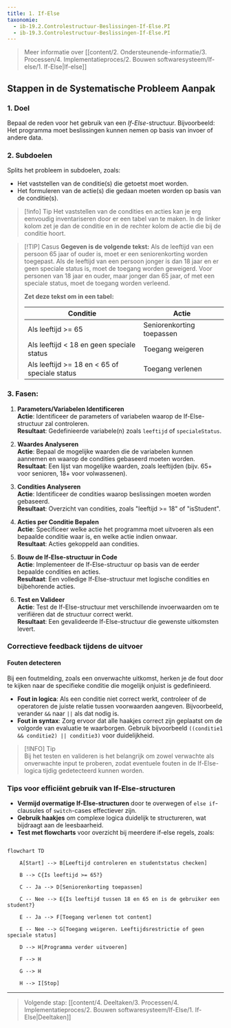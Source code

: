 ```yaml
---
title: 1. If-Else
taxonomie:
  - ib-19.2.Controlestructuur-Beslissingen-If-Else.PI
  - ib-19.3.Controlestructuur-Beslissingen-If-Else.PI
---
```


> Meer informatie over [[content/2. Ondersteunende-informatie/3. Processen/4. Implementatieproces/2. Bouwen softwaresysteem/If-else/1. If-Else|If-else]]

## Stappen in de Systematische Probleem Aanpak
### 1. Doel
Bepaal de reden voor het gebruik van een *If-Else*-structuur. Bijvoorbeeld: Het programma moet beslissingen kunnen nemen op basis van invoer of andere data.

### 2. Subdoelen
Splits het probleem in subdoelen, zoals:
  - Het vaststellen van de conditie(s) die getoetst moet worden.
  - Het formuleren van de actie(s) die gedaan moeten worden op basis van de conditie(s).

> [!info] Tip 
> Het vaststellen van de condities en acties kan je erg eenvoudig inventariseren door er een tabel van te maken. In de linker kolom zet je dan de conditie en in de rechter kolom de actie die bij de conditie hoort. 

>[!TIP] Casus
> **Gegeven is de volgende tekst:**
> Als de leeftijd van een persoon 65 jaar of ouder is, moet er een seniorenkorting worden toegepast. Als de leeftijd van een persoon jonger is dan 18 jaar en er geen speciale status is, moet de toegang worden geweigerd. Voor personen van 18 jaar en ouder, maar jonger dan 65 jaar, of met een speciale status, moet de toegang worden verleend.
>
> **Zet deze tekst om in een tabel:**
> 
> | Conditie                                    | Actie                   |
> | ------------------------------------------- | ----------------------- |
> | Als leeftijd >= 65                          | Seniorenkorting toepassen |
> | Als leeftijd < 18 en geen speciale status   | Toegang weigeren        |
> | Als leeftijd >= 18 en < 65 of speciale status | Toegang verlenen        |

### 3. Fasen:
1. **Parameters/Variabelen Identificeren**  
   **Actie**: Identificeer de parameters of variabelen waarop de If-Else-structuur zal controleren.  
   **Resultaat**: Gedefinieerde variabele(n) zoals `leeftijd` of `specialeStatus`.

2. **Waardes Analyseren**  
   **Actie**: Bepaal de mogelijke waarden die de variabelen kunnen aannemen en waarop de condities gebaseerd moeten worden.  
   **Resultaat**: Een lijst van mogelijke waarden, zoals leeftijden (bijv. 65+ voor senioren, 18+ voor volwassenen).

3. **Condities Analyseren**  
   **Actie**: Identificeer de condities waarop beslissingen moeten worden gebaseerd.  
   **Resultaat**: Overzicht van condities, zoals "leeftijd >= 18" of "isStudent".

4. **Acties per Conditie Bepalen**  
   **Actie**: Specificeer welke actie het programma moet uitvoeren als een bepaalde conditie waar is, en welke actie indien onwaar.  
   **Resultaat**: Acties gekoppeld aan condities.

5. **Bouw de If-Else-structuur in Code**  
   **Actie**: Implementeer de If-Else-structuur op basis van de eerder bepaalde condities en acties.  
   **Resultaat**: Een volledige If-Else-structuur met logische condities en bijbehorende acties.

6. **Test en Valideer**  
   **Actie**: Test de If-Else-structuur met verschillende invoerwaarden om te verifiëren dat de structuur correct werkt.  
   **Resultaat**: Een gevalideerde If-Else-structuur die gewenste uitkomsten levert.

### Correctieve feedback tijdens de uitvoer
#### Fouten detecteren
Bij een foutmelding, zoals een onverwachte uitkomst, herken je de fout door te kijken naar de specifieke conditie die mogelijk onjuist is gedefinieerd. 
- **Fout in logica**: Als een conditie niet correct werkt, controleer of de operatoren de juiste relatie tussen voorwaarden aangeven. Bijvoorbeeld, verander `&&` naar `||` als dat nodig is.
- **Fout in syntax**: Zorg ervoor dat alle haakjes correct zijn geplaatst om de volgorde van evaluatie te waarborgen. Gebruik bijvoorbeeld `((conditie1 && conditie2) || conditie3)` voor duidelijkheid.

> [!INFO] Tip  
> Bij het testen en valideren is het belangrijk om zowel verwachte als onverwachte input te proberen, zodat eventuele fouten in de If-Else-logica tijdig gedetecteerd kunnen worden.

### Tips voor efficiënt gebruik van If-Else-structuren
- **Vermijd overmatige If-Else-structuren** door te overwegen of `else if`-clausules of `switch`-cases effectiever zijn.
- **Gebruik haakjes** om complexe logica duidelijk te structureren, wat bijdraagt aan de leesbaarheid.
- **Test met flowcharts** voor overzicht bij meerdere if-else regels, zoals:

```mermaid

flowchart TD

    A[Start] --> B[Leeftijd controleren en studentstatus checken]

    B --> C{Is leeftijd >= 65?}

    C -- Ja --> D[Seniorenkorting toepassen]

    C -- Nee --> E{Is leeftijd tussen 18 en 65 en is de gebruiker een student?}

    E -- Ja --> F[Toegang verlenen tot content]

    E -- Nee --> G[Toegang weigeren. Leeftijdsrestrictie of geen speciale status]

    D --> H[Programma verder uitvoeren]

    F --> H

    G --> H

    H --> I[Stop]

```

---

> Volgende stap: [[content/4. Deeltaken/3. Processen/4. Implementatieproces/2. Bouwen softwaresysteem/If-Else/1. If-Else|Deeltaken]]

